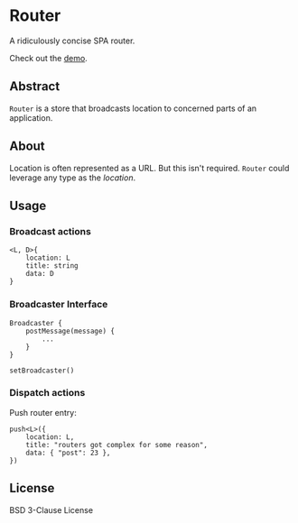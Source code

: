 # Router

A ridiculously concise SPA router.

Check out the [demo](https://herebythere.github.io/router/).

## Abstract

`Router` is a store that broadcasts location to concerned parts of an
application.

## About

Location is often represented as a URL. But this isn't required. `Router` could
leverage any type as the _location_.

## Usage

### Broadcast actions

```
<L, D>{
    location: L
    title: string
    data: D
}
```

### Broadcaster Interface

```
Broadcaster {
	postMessage(message) {
		...
	}
}

setBroadcaster()
```

### Dispatch actions

Push router entry:

```
push<L>({
    location: L,
    title: "routers got complex for some reason",
    data: { "post": 23 },
})
```

## License

BSD 3-Clause License
